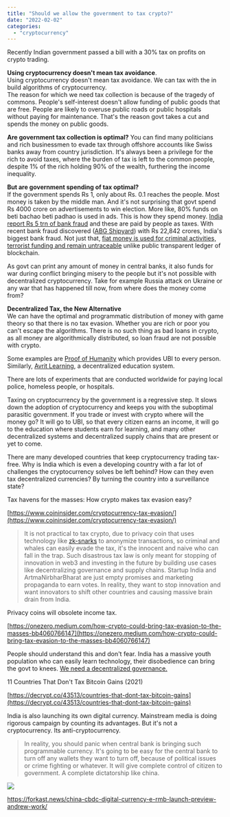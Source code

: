 ```yaml
---
title: "Should we allow the government to tax crypto?"
date: "2022-02-02"
categories: 
  - "cryptocurrency"
---
```


Recently Indian government passed a bill with a 30% tax on profits on crypto trading.

**Using cryptocurrency doesn't mean tax avoidance**.  
Using cryptocurrency doesn't mean tax avoidance. We can tax with the in build algorithms of cryptocurrency.  
The reason for which we need tax collection is because of the tragedy of commons. People's self-interest doesn't allow funding of public goods that are free. People are likely to overuse public roads or public hospitals without paying for maintenance. That's the reason govt takes a cut and spends the money on public goods.

**Are government tax collection is optimal?** You can find many politicians and rich businessmen to evade tax through offshore accounts like Swiss banks away from country jurisdiction. It's always been a privilege for the rich to avoid taxes, where the burden of tax is left to the common people, despite 1% of the rich holding 90% of the wealth, furthering the income inequality.

**But are government spending of tax optimal?**  
If the government spends Rs 1, only about Rs. 0.1 reaches the people. Most money is taken by the middle man. And it's not surprising that govt spend Rs 4000 crore on advertisements to win election. More like, 80% funds on beti bachao beti padhao is used in ads. This is how they spend money. [India report Rs 5 trn of bank fraud](https://www.business-standard.com/article/finance/banks-in-india-report-loan-fraud-worth-rs-5-trn-sbi-s-amount-largest-121052400494_1.html) and these are paid by people as taxes. With recent bank fraud discovered ([ABG Shipyard](https://economictimes.indiatimes.com/news/india/the-abg-shipyard-scam-inaction-on-red-flags-as-indias-biggest-bank-fraud-unfolded/articleshow/89613817.cms)) with Rs 22,842 crores, India's biggest bank fraud. Not just that, [fiat money is used for criminal activities, terrorist funding and remain untraceable](https://www.forbes.com/sites/tatianakoffman/2020/09/27/the-hidden-truth-behind-money-laundering-banks-and-cryptocurrency/?sh=7dbb03af7b37) unlike public transparent ledger of blockchain.

As govt can print any amount of money in central banks, it also funds for war during conflict bringing misery to the people but it's not possible with decentralized cryptocurrency. Take for example Russia attack on Ukraine or any war that has happened till now, from where does the money come from?

**Decentralized Tax, the New Alternative**  
We can have the optimal and programmatic distribution of money with game theory so that there is no tax evasion. Whether you are rich or poor you can't escape the algorithms. There is no such thing as bad loans in crypto, as all money are algorithmically distributed, so loan fraud are not possible with crypto.

Some examples are [Proof of Humanity](https://app.proofofhumanity.id/) which provides UBI to every person.  
Similarly, [Avrit Learning](https://avrit.reaudito.com/), a decentralized education system.

There are lots of experiments that are conducted worldwide for paying local police, homeless people, or hospitals.

Taxing on cryptocurrency by the government is a regressive step. It slows down the adoption of cryptocurrency and keeps you with the suboptimal parasitic government. If you trade or invest with crypto where will the money go? It will go to UBI, so that every citizen earns an income, it will go to the education where students earn for learning, and many other decentralized systems and decentralized supply chains that are present or yet to come.

There are many developed countries that keep cryptocurrency trading tax-free. Why is India which is even a developing country with a far lot of challenges the cryptocurrency solves be left behind? How can they even tax decentralized currencies? By turning the country into a surveillance state?

Tax havens for the masses: How crypto makes tax evasion easy?

[https://www.coininsider.com/cryptocurrency-tax-evasion/](https://www.coininsider.com/cryptocurrency-tax-evasion/)

> It is not practical to tax crypto, due to privacy coin that uses technology like [zk-snarks](https://www.youtube.com/watch?v=Z0s4W3UBxM8) to anonymize transactions, so criminal and whales can easily evade the tax, it's the innocent and naive who can fall in the trap. Such disastrous tax law is only meant for stopping of innovation in web3 and investing in the future by building use cases like decentralizing governance and supply chains. Startup India and ArtmaNirbharBharat are just empty promises and marketing propaganda to earn votes. In reality, they want to stop innovation and want innovators to shift other countries and causing massive brain drain from India.

Privacy coins will obsolete income tax.

[https://onezero.medium.com/how-crypto-could-bring-tax-evasion-to-the-masses-bb4060766147](https://onezero.medium.com/how-crypto-could-bring-tax-evasion-to-the-masses-bb4060766147)

People should understand this and don't fear. India has a massive youth population who can easily learn technology, their disobedience can bring the govt to knees. [We need a decentralized governance.](https://shivarthu.reaudito.com/)

11 Countries That Don't Tax Bitcoin Gains (2021)

[https://decrypt.co/43513/countries-that-dont-tax-bitcoin-gains](https://decrypt.co/43513/countries-that-dont-tax-bitcoin-gains)

India is also launching its own digital currency. Mainstream media is doing rigorous campaign by counting its advantages. But it's not a cryptocurrency. Its anti-cryptocurrency.

> In reality, you should panic when central bank is bringing such programmable currency. It's going to be easy for the central bank to turn off any wallets they want to turn off, because of political issues or crime fighting or whatever. It will give complete control of citizen to government. A complete dictatorship like china.

![](https://iambrainstorming.files.wordpress.com/2022/02/2022-02-06_21-41.png?w=906)

https://forkast.news/china-cbdc-digital-currency-e-rmb-launch-preview-andrew-work/
